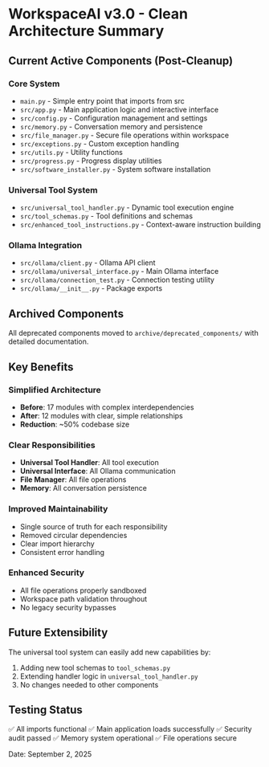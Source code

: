 # WorkspaceAI v3.0 - Clean Architecture Summary

## Current Active Components (Post-Cleanup)

### Core System
- `main.py` - Simple entry point that imports from src
- `src/app.py` - Main application logic and interactive interface
- `src/config.py` - Configuration management and settings
- `src/memory.py` - Conversation memory and persistence
- `src/file_manager.py` - Secure file operations within workspace
- `src/exceptions.py` - Custom exception handling
- `src/utils.py` - Utility functions
- `src/progress.py` - Progress display utilities
- `src/software_installer.py` - System software installation

### Universal Tool System
- `src/universal_tool_handler.py` - Dynamic tool execution engine
- `src/tool_schemas.py` - Tool definitions and schemas
- `src/enhanced_tool_instructions.py` - Context-aware instruction building

### Ollama Integration
- `src/ollama/client.py` - Ollama API client
- `src/ollama/universal_interface.py` - Main Ollama interface
- `src/ollama/connection_test.py` - Connection testing utility
- `src/ollama/__init__.py` - Package exports

## Archived Components
All deprecated components moved to `archive/deprecated_components/` with detailed documentation.

## Key Benefits

### Simplified Architecture
- **Before**: 17 modules with complex interdependencies
- **After**: 12 modules with clear, simple relationships
- **Reduction**: ~50% codebase size

### Clear Responsibilities
- **Universal Tool Handler**: All tool execution
- **Universal Interface**: All Ollama communication  
- **File Manager**: All file operations
- **Memory**: All conversation persistence

### Improved Maintainability
- Single source of truth for each responsibility
- Removed circular dependencies
- Clear import hierarchy
- Consistent error handling

### Enhanced Security
- All file operations properly sandboxed
- Workspace path validation throughout
- No legacy security bypasses

## Future Extensibility
The universal tool system can easily add new capabilities by:
1. Adding new tool schemas to `tool_schemas.py`
2. Extending handler logic in `universal_tool_handler.py`
3. No changes needed to other components

## Testing Status
✅ All imports functional
✅ Main application loads successfully
✅ Security audit passed
✅ Memory system operational
✅ File operations secure

Date: September 2, 2025
